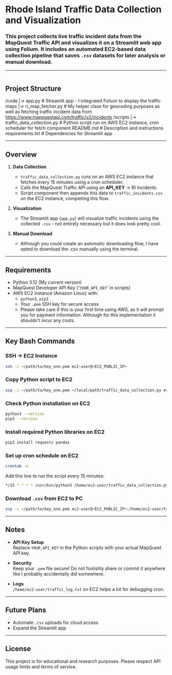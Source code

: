 
# Rhode Island Traffic Data Collection and Visualization

### This project collects live traffic incident data from the MapQuest Traffic API and visualizes it on a Streamlit web app using Folium. It includes an automated EC2-based data collection pipeline that saves `.csv` datasets for later analysis or manual download.
---
```
```
## Project Structure

/code
  |-> app.py                     # Streamlit app - I integrated Folium to display the traffic maps
  |-> ri_map_fetcher.py          # My helper class for geocoding purposes as well as fetching traffic incident data from https://www.mapquestapi.com/traffic/v2/incidents
/scripts
  |-> traffic_data_collection.py # Python script run on AWS EC2 instance, cron scheduler for fetch component
README.md                        # Description and instructions
requirements.txt                 # Dependencies for Streamlit app

---

## Overview

1. **Data Collection**
    - `traffic_data_collection.py` runs on an AWS EC2 instance that fetches every 15 minutes using a cron scheduler.
    - Calls the MapQuest Traffic API using an **API_KEY** -> RI Incidents.
    - Script component then appends this data to `traffic_incidents.csv` on the EC2 instance, completing this flow.

2. **Visualization**
    - The Streamlit app (`app.py`) will visualize traffic incidents using the collected `.csv` - not entirely necessary but it does look pretty cool.

3. **Manual Download**
    - Although you could create an automatic downloading flow, I have opted to download the .csv manually using the terminal.

---

## Requirements

- Python 3.12 (My current version)
- MapQuest Developer API Key ('`YOUR_API_KEY`' in scripts)
- AWS EC2 instance (Amazon Linux) with:
    - `python3`, `pip3`
    - Your `.pem` SSH key for secure access
    - Please take care if this is your first time using AWS, as it will prompt you for payment information. Although for this implementation it shouldn't incur any costs.

---

## Key Bash Commands

### SSH -> EC2 Instance
```bash
ssh -i ~/path/to/key_one.pem ec2-user@<EC2_PUBLIC_IP>
```

### Copy Python script to EC2
```bash
scp -i ~/path/to/key_one.pem ~/local/path/traffic_data_collection.py ec2-user@<EC2_PUBLIC_IP>:/home/ec2-user/
```

### Check Python installation on EC2
```bash
python3 --version
pip3 --version
```

### Install required Python libraries on EC2
```bash
pip3 install requests pandas
```

### Set up cron schedule on EC2
```bash
crontab -e
```

Add this line to run the script every 15 minutes:
```bash
*/15 * * * * /usr/bin/python3 /home/ec2-user/traffic_data_collection.py >> /home/ec2-user/traffic_log.txt 2>&1
```

### Download `.csv` from EC2 to PC
```bash
scp -i ~/path/to/key_one.pem ec2-user@<EC2_PUBLIC_IP>:/home/ec2-user/traffic_incidents.csv ~/Downloads/
```
---

## Notes

- **API Key Setup**  
  Replace `YOUR_API_KEY` in the Python scripts with your actual MapQuest API key.

- **Security**  
  Keep your `.pem` file secure! Do not foolishly share or commit it anywhere like I probably accidentally did somewhere.

- **Logs**  
  `/home/ec2-user/traffic_log.txt` on EC2 helps a lot for debugging cron.

---

## Future Plans

- Automate `.csv` uploads for cloud access
- Expand the Streamlit app

---

## License

This project is for educational and research purposes. Please respect API usage limits and terms of service.
